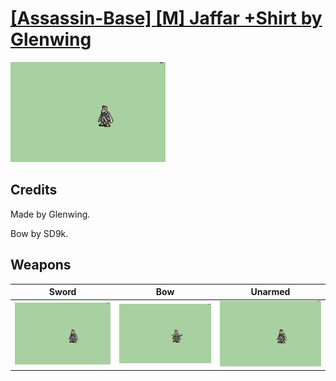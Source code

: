 # [\[Assassin-Base\] \[M\] Jaffar +Shirt by Glenwing](./)

<img src="./1.%20Sword/Sword_000.png" alt="[Assassin-Base] [M] Jaffar +Shirt by Glenwing standing" />

## Credits

Made by Glenwing. 

Bow by SD9k.

## Weapons


|Sword |Bow |Unarmed |
|  :---: | :---: | :---: |
| <img alt="Sword animation" src="./1.%20Sword/Sword.gif" /> | <img alt="Bow animation" src="./5.%20Bow/Bow.gif" /> | <img alt="Unarmed animation" src="./8.%20Unarmed/Unarmed.gif" /> |
